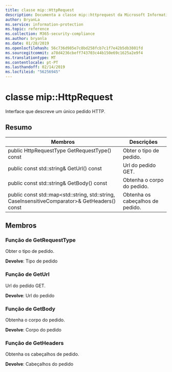 ```yaml
---
title: classe mip::HttpRequest
description: Documenta a classe mip::httprequest da Microsoft Information Protection (MIP) SDK.
author: BryanLa
ms.service: information-protection
ms.topic: reference
ms.collection: M365-security-compliance
ms.author: bryanla
ms.date: 01/28/2019
ms.openlocfilehash: 56c736d985e7c8bd258fcb7c1f7e42b5db3801fd
ms.sourcegitcommit: a78d4236cbeff743703c44b150e69c1625a2e9f4
ms.translationtype: MT
ms.contentlocale: pt-PT
ms.lasthandoff: 02/14/2019
ms.locfileid: "56256945"
---
```

# <a name="class-miphttprequest"></a>classe mip::HttpRequest 
Interface que descreve um único pedido HTTP.
  
## <a name="summary"></a>Resumo
 Membros                        | Descrições                                
--------------------------------|---------------------------------------------
public HttpRequestType GetRequestType() const  |  Obter o tipo de pedido.
public const std::string& GetUrl() const  |  Url do pedido GET.
public const std::string& GetBody() const  |  Obtenha o corpo do pedido.
public const std::map\<std::string, std::string, CaseInsensitiveComparator\>& GetHeaders() const  |  Obtenha os cabeçalhos de pedido.
  
## <a name="members"></a>Membros
  
### <a name="getrequesttype-function"></a>Função de GetRequestType
Obter o tipo de pedido.

  
**Devolve**: Tipo de pedido
  
### <a name="geturl-function"></a>Função de GetUrl
Url do pedido GET.

  
**Devolve**: Url do pedido
  
### <a name="getbody-function"></a>Função de GetBody
Obtenha o corpo do pedido.

  
**Devolve**: Corpo do pedido
  
### <a name="getheaders-function"></a>Função de GetHeaders
Obtenha os cabeçalhos de pedido.

  
**Devolve**: Cabeçalhos do pedido
